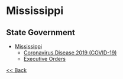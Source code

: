 # Mississippi

## State Government

* [Mississippi](https://www.ms.gov/)
  * [Coronavirus Disease 2019 (COVID-19)](https://www.coronavirus.ms.gov/)
  * [Executive Orders](https://www.sos.ms.gov/Education-Publications/Pages/Executive-Orders.aspx)

[<< Back](README.md)
